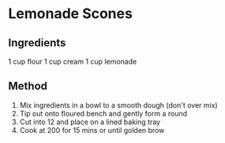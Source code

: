 # Lemonade Scones
## Ingredients
1 cup flour
1 cup cream
1 cup lemonade 
## Method
1. Mix ingredients in a bowl to a smooth dough (don't over mix)
2. Tip out onto floured bench and gently form a round
3. Cut into 12 and place on a lined baking tray
4. Cook at 200 for 15 mins or until golden brow
